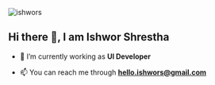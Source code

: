 <p align="left"> <img src="https://komarev.com/ghpvc/?username=ishwors&label=Profile%20views&color=0e75b6&style=flat" alt="ishwors" /> </p>

## Hi there 👋, I am Ishwor Shrestha

- 🌱 I’m currently working as **UI Developer**

- 📫 You can reach me through **hello.ishwors@gmail.com**

